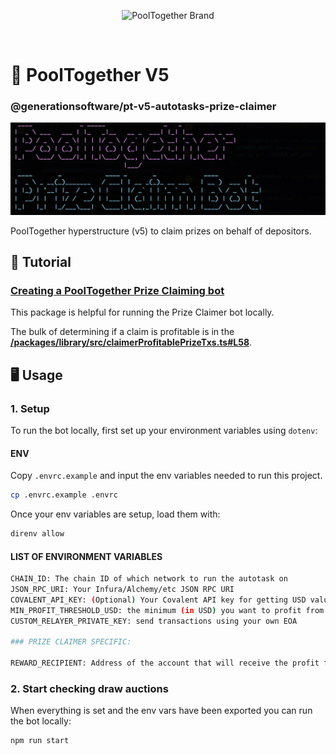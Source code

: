 <p align="center">
  <img src="https://raw.githubusercontent.com/GenerationSoftware/pt-v5-utils-js/main/img/pooltogether-logo--purple@2x.png?raw=true" alt="PoolTogether Brand" style="max-width:100%;" width="300">
</p>

<br />

# 🤖 PoolTogether V5

### @generationsoftware/pt-v5-autotasks-prize-claimer

![title image for PoolTogether Prize Claimer Bot](https://github.com/generationsoftware/pt-v5-autotasks/raw/main/packages/prize-claimer/prize-claim-img.png "title image for PoolTogether Prize Claimer Bot")

PoolTogether hyperstructure (v5) to claim prizes on behalf of depositors.

## 📖 Tutorial

### [Creating a PoolTogether Prize Claiming bot](https://mirror.xyz/chuckbergeron-g9.eth/xPSEh1pfjV2IT1yswcsjN2gBBrVf548V8q9W23xxA8U)

This package is helpful for running the Prize Claimer bot locally.

The bulk of determining if a claim is profitable is in the **[/packages/library/src/claimerProfitablePrizeTxs.ts#L58](../library)**.

## 🖥️ Usage

### 1. Setup

To run the bot locally, first set up your environment variables using `dotenv`:

#### ENV

Copy `.envrc.example` and input the env variables needed to run this project.

```sh
cp .envrc.example .envrc
```

Once your env variables are setup, load them with:

```sh
direnv allow
```

#### LIST OF ENVIRONMENT VARIABLES

```sh
CHAIN_ID: The chain ID of which network to run the autotask on
JSON_RPC_URI: Your Infura/Alchemy/etc JSON RPC URI
COVALENT_API_KEY: (Optional) Your Covalent API key for getting USD values of tokens
MIN_PROFIT_THRESHOLD_USD: the minimum (in USD) you want to profit from each swap (ie. 1 is $1.00)
CUSTOM_RELAYER_PRIVATE_KEY: send transactions using your own EOA

### PRIZE CLAIMER SPECIFIC:

REWARD_RECIPIENT: Address of the account that will receive the profit for claiming prizes on other's behalf

```

### 2. Start checking draw auctions

When everything is set and the env vars have been exported you can run the bot locally:

```sh
npm run start
```
